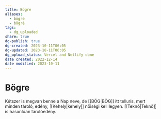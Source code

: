 ```yaml
---
title: Bögre
aliases:
  - bögre
  - bögré
tags:
  - dg_uploaded
share: true
dg-publish: true
dg-created: 2023-10-11T06:05
dg-updated: 2023-10-11T06:05
dg_upload_status: Vercel and Netlify done
date created: 2022-12-14
date modified: 2023-10-11
---
```


# Bögre

Kétszer is megvan benne a Nap neve, de [[BÖG\|BÖG]] itt telluris, mert minden tároló, edény, [[Kehely\|kehely]] nőiségi kell legyen. [[Teknő\|Teknő]] is hasonlóan tárolóedény.  